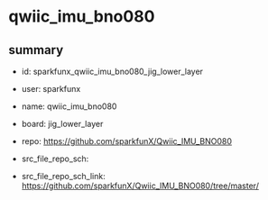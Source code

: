 # qwiic_imu_bno080
 
## summary 
* id: sparkfunx_qwiic_imu_bno080_jig_lower_layer
* user: sparkfunx
* name: qwiic_imu_bno080
* board: jig_lower_layer
* repo: https://github.com/sparkfunX/Qwiic_IMU_BNO080



* src_file_repo_sch: 
* src_file_repo_sch_link: https://github.com/sparkfunX/Qwiic_IMU_BNO080/tree/master/






